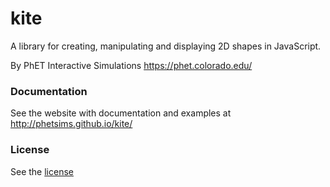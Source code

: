 kite
====

A library for creating, manipulating and displaying 2D shapes in JavaScript.

By PhET Interactive Simulations
https://phet.colorado.edu/

### Documentation
See the website with documentation and examples at http://phetsims.github.io/kite/

### License
See the [license](LICENSE)
